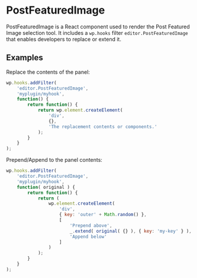 PostFeaturedImage
===========

PostFeaturedImage is a React component used to render the Post Featured Image selection tool.
It includes a `wp.hooks` filter `editor.PostFeaturedImage` that enables developers to replace or extend it.

## Examples
Replace the contents of the panel:

```js
wp.hooks.addFilter( 
	'editor.PostFeaturedImage', 
	'myplugin/myhook', 
	function() { 
		return function() { 
			return wp.element.createElement( 
				'div', 
				{}, 
				'The replacement contents or components.' 
			); 
		} 
	} 
);
```

Prepend/Append to the panel contents:
```js
wp.hooks.addFilter( 
	'editor.PostFeaturedImage', 
	'myplugin/myhook', 
	function( original ) { 
		return function() { 
			return (
				wp.element.createElement( 
					'div', 
					{ key: 'outer' + Math.random() }, 
					[
						'Prepend above',
						_.extend( original( {} ), { key: 'my-key' } ),
						'Append below' 
					]
				)
			);
		} 
	} 
);
```
